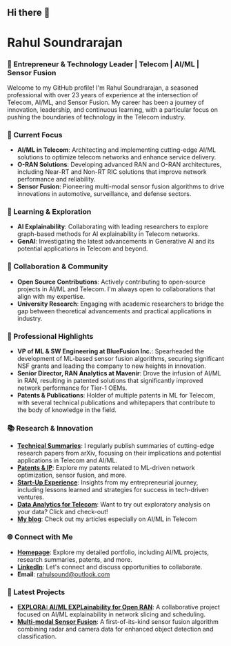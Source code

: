 ## Hi there 👋

# Rahul Soundrarajan

### 🚀 Entrepreneur & Technology Leader | Telecom | AI/ML | Sensor Fusion

Welcome to my GitHub profile! I'm Rahul Soundrarajan, a seasoned professional with over 23 years of experience at the intersection of Telecom, AI/ML, and Sensor Fusion. My career has been a journey of innovation, leadership, and continuous learning, with a particular focus on pushing the boundaries of technology in the Telecom industry.

### 🔭 Current Focus
- **AI/ML in Telecom**: Architecting and implementing cutting-edge AI/ML solutions to optimize telecom networks and enhance service delivery.
- **O-RAN Solutions**: Developing advanced RAN and O-RAN architectures, including Near-RT and Non-RT RIC solutions that improve network performance and reliability.
- **Sensor Fusion**: Pioneering multi-modal sensor fusion algorithms to drive innovations in automotive, surveillance, and defense sectors.

### 🌱 Learning & Exploration
- **AI Explainability**: Collaborating with leading researchers to explore graph-based methods for AI explainability in Telecom networks.
- **GenAI**: Investigating the latest advancements in Generative AI and its potential applications in Telecom and beyond.

### 👯 Collaboration & Community
- **Open Source Contributions**: Actively contributing to open-source projects in AI/ML and Telecom. I'm always open to collaborations that align with my expertise.
- **University Research**: Engaging with academic researchers to bridge the gap between theoretical advancements and practical applications in industry.

### 💼 Professional Highlights
- **VP of ML & SW Engineering at BlueFusion Inc.**: Spearheaded the development of ML-based sensor fusion algorithms, securing significant NSF grants and leading the company to new heights in innovation.
- **Senior Director, RAN Analytics at Mavenir**: Drove the infusion of AI/ML in RAN, resulting in patented solutions that significantly improved network performance for Tier-1 OEMs.
- **Patents & Publications**: Holder of multiple patents in ML for Telecom, with several technical publications and whitepapers that contribute to the body of knowledge in the field.

### 📚 Research & Innovation
- **[Technical Summaries](https://rahulsound.streamlit.app/Research#summary-in-bullets/)**: I regularly publish summaries of cutting-edge research papers from arXiv, focusing on their implications and potential applications in Telecom and AI/ML.
- **[Patents & IP](https://rahulsound.streamlit.app/Patents/)**: Explore my patents related to ML-driven network optimization, sensor fusion, and more.
- **[Start-Up Experience](https://rahulsound.streamlit.app/A_StartupFounder/)**: Insights from my entrepreneurial journey, including lessons learned and strategies for success in tech-driven ventures.
- **[Data Analytics for Telecom](https://rahulsound.streamlit.app/~/+/Research##eda-telecom)**: Want to try out exploratory analysis on your data? Click and check-out!
- **[My blog](https://rahulsound.streamlit.app/~/+/Research##articles-on-medum)**: Check out my articles especially on AI/ML in Telecom


### 🌐 Connect with Me
- **[Homepage](https://rahulsound.streamlit.app/)**: Explore my detailed portfolio, including AI/ML projects, research summaries, patents, and more.
- **[LinkedIn](https://www.linkedin.com/in/rahulsoundrarajan)**: Let's connect and discuss opportunities to collaborate.
- **Email**: rahulsound@outlook.com

### 📝 Latest Projects
- **[EXPLORA: AI/ML EXPLainability for Open RAN](https://github.com/your-repo-link)**: A collaborative project focused on AI/ML explainability in network slicing and scheduling.
- **[Multi-modal Sensor Fusion](https://github.com/your-repo-link)**: A first-of-its-kind sensor fusion algorithm combining radar and camera data for enhanced object detection and classification.

